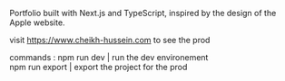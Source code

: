 Portfolio built with Next.js and TypeScript, inspired by the design of the Apple website.

visit https://www.cheikh-hussein.com to see the prod 

commands : 
npm run dev | run the dev environement  
npm run export | export the project for the prod 
